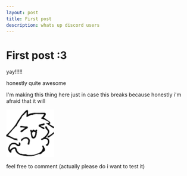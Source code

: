 ```yaml
---
layout: post
title: First post
description: whats up discord users
---
```


# First post :3

yay!!!!!

honestly quite awesome

I'm making this thing here just in case this breaks because honestly i'm afraid that it will

<img src="/assets/ghosty.png" class="centered">

feel free to comment (actually please do i want to test it)